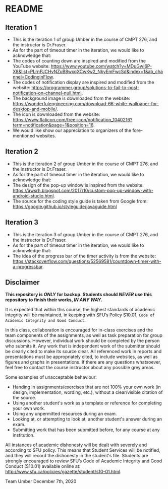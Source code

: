 # README

## Iteration 1
- This is the iteration 1 of group Umber in the course of CMPT 276, and the instructor is Dr.Fraser.
- As for the part of timeout timer in the iteration, we would like to acknowledge that:
- The codes of counting down are inspired and modified from the YouTube website: https://www.youtube.com/watch?v=MDuGwI6P-X8&list=PLrnPJCHvNZuB8wxqXCwKw2_NkyEmFwcSd&index=1&ab_channel=CodinginFlow.
- The codes of notification display are inspired and modified from the website:  https://programmer.group/solutions-to-fail-to-post-notification-on-channel-null.html.
- The background image is downloaded from the website: https://wonderfulengineering.com/download-66-white-wallpaper-for-desktop-and-mobile/.
- The icon is downloaded from the website: https://www.flaticon.com/free-icon/notification_1040216?term=notification&page=1&position=16.
- We would like show our appreciation to organizers of the fore-mentioned websites.

## Iteration 2
- This is the iteration 2 of group Umber in the course of CMPT 276, and the instructor is Dr.Fraser.
- As for the part of timeout timer in the iteration, we would like to acknowledge that:
- The design of the pop-up window is inspired from the website: https://awsrh.blogspot.com/2017/10/custom-pop-up-window-with-android-studio.html.
- The source for the coding style guide is taken from Google from: https://google.github.io/styleguide/javaguide.html

## Iteration 3
- This is the iteration 3 of group Umber in the course of CMPT 276, and the instructor is Dr.Fraser.
- As for the part of timeout timer in the iteration, we would like to acknowledge that:
- The idea of the progress bar of the timer activity is from the website: https://stackoverflow.com/questions/52569581/countdown-timer-with-a-progressbar.

## Disclaimer

**This repository is *ONLY* for backup. Students should *NEVER* use this repository to finish their works, *IN ANY WAY*.**

It is expected that within this course, the highest standards of academic integrity will be maintained, in
keeping with SFU’s Policy S10.01, `Code of Academic Integrity and Good Conduct`.

In this class, collaboration is encouraged for in-class exercises and the team components of the assignments, as well
as task preparation for group discussions. However, individual work should be completed by the person
who submits it. Any work that is independent work of the submitter should be clearly cited to make its
source clear. All referenced work in reports and presentations must be appropriately cited, to include
websites, as well as figures and graphs in presentations. If there are any questions whatsoever, feel free
to contact the course instructor about any possible grey areas.

Some examples of unacceptable behaviour:
- Handing in assignments/exercises that are not 100% your own work (in design, implementation,
wording, etc.), without a clear/visible citation of the source.
- Using another student's work as a template or reference for completing your own work.
- Using any unpermitted resources during an exam.
- Looking at, or attempting to look at, another student's answer during an exam.
- Submitting work that has been submitted before, for any course at any institution.

All instances of academic dishonesty will be dealt with severely and according to SFU policy. This means
that Student Services will be notified, and they will record the dishonesty in the student's file. Students
are strongly encouraged to review SFU’s Code of Academic Integrity and Good Conduct (S10.01) available
online at: http://www.sfu.ca/policies/gazette/student/s10-01.html.

Team Umber
December 7th, 2020
